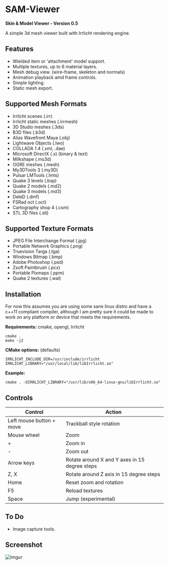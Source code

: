 SAM-Viewer
==========

**Skin & Model Viewer - Version 0.5**

A simple 3d mesh viewer built with Irrlicht rendering engine.

Features
--------

* Wielded item or 'attachment' model support.
* Multiple textures, up to 6 material layers.
* Mesh debug view. (wire-frame, skeleton and normals)
* Animation playback amd frame controls.
* Simple lighting.
* Static mesh export.

Supported Mesh Formats
----------------------

* Irrlicht scenes (.irr)
* Irrlicht static meshes (.irrmesh)
* 3D Studio meshes (.3ds)
* B3D files (.b3d)
* Alias Wavefront Maya (.obj)
* Lightwave Objects (.lwo)
* COLLADA 1.4 (.xml, .dae)
* Microsoft DirectX (.x) (binary & text)
* Milkshape (.ms3d)
* OGRE meshes (.mesh)
* My3DTools 3 (.my3D)
* Pulsar LMTools (.lmts)
* Quake 3 levels (.bsp)
* Quake 2 models (.md2)
* Quake 3 models (.md3)
* DeleD (.dmf)
* FSRad oct (.oct)
* Cartography shop 4 (.csm)
* STL 3D files (.stl)

Supported Texture Formats
-------------------------

* JPEG File Interchange Format (.jpg)
* Portable Network Graphics (.png)
* Truevision Targa (.tga)
* Windows Bitmap (.bmp)
* Adobe Photoshop (.psd)
* Zsoft Paintbrush (.pcx)
* Portable Pixmaps (.ppm)
* Quake 2 textures (.wal)

Installation
------------

For now this assumes you are using some sane linux distro and have
a c++11 compliant compiler, although I am pretty sure it could be
made to work on any platform or device that meets the requirements.

**Requirements:** cmake, opengl, Irrlicht
```
cmake .
make -j2
```

**CMake options:** (defaults)
```
IRRLICHT_INCLUDE_DIR=/usr/include/irrlicht
IRRLICHT_LIBRARY="/usr/local/lib/libIrrlicht.so"
```

**Example:**
```
cmake . -DIRRLICHT_LIBRARY="/usr/lib/x86_64-linux-gnu/libIrrlicht.so"
```

Controls
--------

| Control                       | Action                                                         |
|-------------------------------|----------------------------------------------------------------|
| Left mouse button + move      | Trackball style rotation                                       |
| Mouse wheel                   | Zoom                                                           |
| +                             | Zoom in                                                        |
| -                             | Zoom out                                                       |
| Arrow keys                    | Rotate around X and Y axes in 15 degree steps                  |
| Z, X                          | Rotate around Z axis in 15 degree steps                        |
| Home                          | Reset zoom and rotation                                        |
| F5                            | Reload textures                                                |
| Space                         | Jump (experimental)                                            |

To Do
-----

* Image capture tools.

Screenshot
----------

![Imgur](https://i.imgur.com/xIS7pRj.png)

